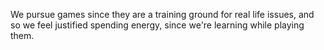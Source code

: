 We pursue games since they are a training ground for real life issues, and so we feel justified spending energy, since we're learning while playing them.
